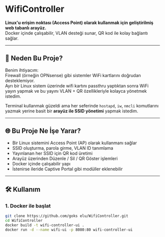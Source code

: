 # WifiController

**Linux'u erişim noktası (Access Point) olarak kullanmak için geliştirilmiş web tabanlı arayüz.**  
Docker içinde çalışabilir, VLAN desteği sunar, QR kod ile kolay bağlantı sağlar.

---

## 🎯 Neden Bu Proje?

Benim ihtiyacım:  
Firewall (örneğin OPNsense) gibi sistemler WiFi kartlarını doğrudan desteklemiyor.  
Ayrı bir Linux sistem üzerinde wifi kartını passthru yaptıktan sonra WiFi yayın yapmak ve bu yayını VLAN + QR özellikleriyle kolayca yönetmek istedim.

Terminal kullanmak güzeldi ama her seferinde `hostapd`, `iw`, `nmcli` komutlarını yazmak yerine basit bir **arayüz ile SSID yönetimi** yapmak istedim.

---

## 🌐 Bu Proje Ne İşe Yarar?

- Bir Linux sistemini Access Point (AP) olarak kullanmanı sağlar
- SSID oluşturma, parola girme, VLAN ID tanımlama
- Yayınlanan her SSID için QR kod üretimi
- Arayüz üzerinden Düzenle / Sil / QR Göster işlemleri
- Docker içinde çalışabilir yapı
- İstenirse ileride Captive Portal gibi modüller eklenebilir

---

## 🛠️ Kullanım

### 1. Docker ile başlat

```bash
git clone https://github.com/goks elu/WifiController.git
cd WifiController
docker build -t wifi-controller-ui .
docker run -d --name wifi-ui -p 8080:80 wifi-controller-ui
